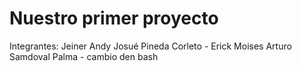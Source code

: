 # Nuestro primer proyecto

Integrantes:
Jeiner Andy Josué Pineda Corleto -
Erick Moises Arturo Samdoval Palma - cambio den bash
